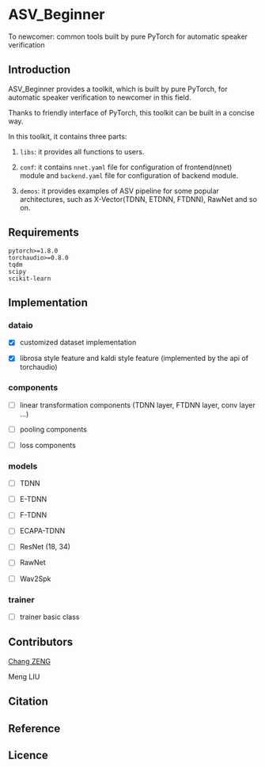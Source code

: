 # ASV_Beginner

To newcomer: common tools built by pure PyTorch for automatic speaker verification

## Introduction

ASV_Beginner provides a toolkit, which is built by pure PyTorch, for automatic speaker verification to newcomer in this field.

Thanks to friendly interface of PyTorch, this toolkit can be built in a concise way.

In this toolkit, it contains three parts:

1. `libs`: it provides all functions to users.

2. `conf`: it contains `nnet.yaml` file for configuration of frontend(nnet) module and `backend.yaml` file for configuration of backend module.

3. `demos`: it provides examples of ASV pipeline for some popular architectures, such as X-Vector(TDNN, ETDNN, FTDNN), RawNet and so on.

## Requirements

```
pytorch>=1.8.0
torchaudio>=0.8.0
tqdm
scipy
scikit-learn
```

## Implementation

### dataio

- [x] customized dataset implementation

- [x] librosa style feature and kaldi style feature (implemented by the api of torchaudio)

### components

- [ ] linear transformation components (TDNN layer, FTDNN layer, conv layer ...)

- [ ] pooling components

- [ ] loss components

### models

- [ ] TDNN

- [ ] E-TDNN

- [ ] F-TDNN

- [ ] ECAPA-TDNN

- [ ] ResNet (18, 34)

- [ ] RawNet

- [ ] Wav2Spk

### trainer

- [ ] trainer basic class

## Contributors

[Chang ZENG](https://nii-yamagishilab.github.io/)

Meng LIU

## Citation


## Reference


## Licence
